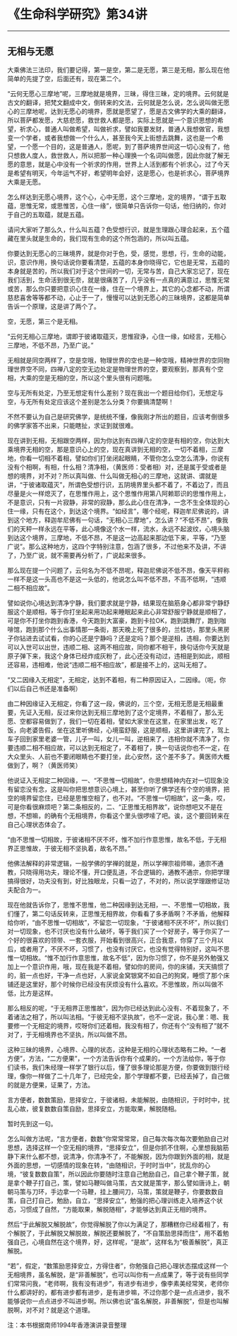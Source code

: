 # 《生命科学研究》第34讲

------

## 无相与无愿

大乘佛法三法印，我们要记得，第一是空，第二是无愿，第三是无相，那么现在他简单的先提了空，后面还有，现在第二个。

“云何无愿心三摩地”呢，三摩地就是境界，三昧，得住三昧，定的境界。云何就是古文的翻译，把梵文翻成中文，倒转来的文法，云何就是怎么说，怎么说叫做无愿心的三摩地呢，达到无愿心的境界，愿就是愿望了，愿是古文佛学的大乘的翻译，所以菩萨都发愿，大慈悲愿，救世救人都是愿，实际上愿就是一个意识思想的希望，祈求心，普通人叫做希望，叫做祈求，譬如我要发财，普通人我想做官，我想变一个学者，或者我想做一个什么人，甚至我今天上街想去跳舞，这也是一个希望，一个愿一个目的，这是普通人，愿呢，到了菩萨境界世间这一切心没有了，他只想救人度人，救世救人，所以把那一种心理换一个名词叫做愿，因此你就了解无愿的意思，就是心中没有一个祈求的作用，世界上人活到都有个祈求心，过了今天是希望有明天，今年运气不好，希望明年会好，这是愿心，也是祈求心，菩萨境界大乘是无愿。

怎么样达到无愿心境界，这个心，心中无愿，这个三摩地，定的境界，“谓于五取蕴，思惟无常，或思惟苦，心住一缘”，很简单只告诉你一句话，他归纳的，你对于自己的五取蕴，就是五蕴。

请问大家听了那么久，什么叫五蕴？色受想行识，就是生理跟心理合起来，五个蕴藏在里头就是生命的，我们现有生命的这个所包涵的，所以叫五蕴。

你要达到无愿心的三昧境界，就是你对于色，受，感觉，思想，行，生命的动能，识，意识作用，换句话说你要看清楚，五蕴的本身你晓得它，它也是无常，五蕴的本身就是苦的，所以我们对于这个世间的一切，无常与苦，自己大家忘记了，现在我们活到，生命活到很无奈，就是很痛苦了，几乎没有一点真的满意过，思惟无常或苦，那么你只要把意识心住在一缘，住在一个境界上，其它的心念都不动，所谓慈悲喜舍等等都不动，心止于一了，慢慢可以达到无愿心的三昧境界，这都是简单告诉一个原理，这是讲了两个了。

空，无愿，第三个是无相。

“云何无相心三摩地，谓即于彼诸取蕴灭，思惟寂诤，心住一缘，如经言，无相心三摩地，不低不昂，乃至广说。”

无相就是同空两样了，空是空哦，物理世界的空也是一种空哦，精神世界的空同物理世界空不同，四禅八定的空无边处定是物理世界的空，要观察到，那真有个空相，大乘的空是无相的空，所以这个里头很有问题哦。

空与无所有处定，乃至无想定有什么差别？现在我出一个题目给你们，无想定与空，与无所有处定应该这个差别是怎么分类？你要搞清楚啊！

不然不要认为自己是研究佛学，是统统不懂，像我刚才所出的题目，应该考倒很多的佛学家答不出来，只能瞎扯，求证到就很难。

现在讲到无相，无相跟空两样，因为你达到有四禅八定的空是有相的空，你达到大乘境界无相的空，那是意识心上的空，现在真讲到无相的空，一切不着相，三摩地，你看一切相不着相，譬如你们打坐闭起眼睛，不管你怎么空怎么清净，你说有没有个相啊，有相，什么相？清净相，（黄医师：受者相）对，还是属于受或者是想的境界，对不对？所以真叫做、什么叫做无相心的三摩地，这就讲、谓就是讲，“于彼诸取蕴灭”，所谓色受想行识，五阴境界里头都不着了，不着边了，而且尽量是火一样熄灭了，在思惟作用上，这个思惟作用第八阿赖耶识的思惟作用上，不是意识，只有一片寂静，非常的寂静，那么此心住在清净，一念不生全体现的心住一缘，只有在这个，到达这个境界。“如经言”，哪个经呢，释迦牟尼佛说的，讲到这个地方，释迦牟尼佛有一句话，“无相心三摩地”，怎么讲？“不低不昂”，像我们的天秤一样永远在平等，此心境像这个水一样，流水，永远不起波纹，心境头脑到达这个境界，三摩地，不低不昂，不是这一边高起来那边低下来，平等，“乃至广说”。那么这种地方，这四个字特别注意，包涵了很多，不过他来不及讲，不讲了，乃至广说，就不需要再分析了，广说起来很多。

那么现在提一个问题了，云何名为不低不昂呢，释迦尼佛说不低不昂，像天平秤称一样不是这一头高也不是这一头低的，他说怎么叫不低不昂，不高不低啊，“违顺二相不相应故”。

譬如说你心境达到清净宁静，我们要求就是宁静，结果现在脑筋身心都非常宁静舒服这个是顺相，等于你打坐起来用功起来睡眠起来此心非常舒服宁静就是顺相了，可是你不打坐你跑到香港，今天跑到大富豪，跑到卡拉OK，跑到跳舞厅，跑到咖啡馆，跑到那个什么出事情那一条街，那天晚上死了很多的，兰桂坊，那里头黑房子你钻进去试试看，你的心还是宁静吗？还是定吗？那个是逆相，违相，你要达到可以入世可以出世，违顺二相、这两不相应故，同你都不相干，换句话你今天就是原子弹下来，我这个身体已经炸成灰粉了，此心还没有动过，违相是到如此，顺相还容易，违相难，他说“违顺二相不相应故”，都是接不上的，这叫无相了。

“又二因缘入无相定”，无相定，达到不着相，有二种原因证入，二因缘。（呃，你们以后自己书还是准备啊）

由二种因缘证入无相定，你看了这一段，佛说的，三个空，无相无愿是无相最重要，先证入无相，反过来你达到无相三摩地到了这个定境界，不着相了，那么无愿、空都容易做到了，我们一切在着相，譬如大家坐在这里，在家里出发，吃了饭，向老婆告假，坐在这里听佛经，心境蛮舒服，这是顺相，这里讲课完了，驾上车子回到家里老婆一管，儿子一叫，女儿一叫，逆相来了，违相你就不清净了，你要违顺二相不相应故，可以达到无相定了，不着相了，换一句话说你也不一定，在大众里头、人前也不要闭眼睛也不要打坐，此心安然，这个差不多了。黄医师大概做到了，啊？（黄医师笑）

他说证入无相定二种因缘，一、“不思惟一切相故”，你思想精神内在对一切现象没有留恋没有念，这是叫你把思想意识心境上，甚至你听了佛学还有个空的境界，把空的境界留恋住，已经是思惟空相了，也不对。“不思惟一切相故”，这一条，哎，可是你看很麻烦吧？第二条相反的，二、“正思惟无相界故”，说你想吧又不是在想，不想嘛，的确有个无相境界，你看这个里头很啰嗦了吧。诶，这个要回转来在自己心理状态体会了。

“由不思惟一切相故，于彼诸相不厌不坏，惟不加行作意思惟，故名不低，于无相界正思惟故，于彼无相不坚执着，故名不昂。”

他佛法解释的非常逻辑，一般学佛的学禅的就是，所以学禅宗祖师嘛，通宗不通教，只晓得用功夫，理论不懂，开口便乱道，不合逻辑的，通教不通宗，你把学理搞得很好，功夫没有到，好比独眼龙，只看一边了，不对的，所以说学理跟修证功夫配合为一。

现在他就告诉你了，思惟不思惟，他二种因缘到达无相，一、不思惟一切相故，我们懂了，第二句话反转来，正思惟无相界故，你看看了多矛盾啊？不矛盾，他解释给你听，“由不思惟一切相故”，不留恋一切现象，“于彼诸相不厌不坏”，所以我们对一切现象，也不讨厌也没有什么破坏，等于我们买了一个好房子，等于你买了一个好的很喜欢的领带、一套衣服，开始看到很高兴，正合我意，你穿了三个月以后，或者用了，不厌不坏，习惯了，也没有讨厌它，也没有觉得特别好，这叫不思惟一切相故。“惟不加行作意思惟，故名不低”，因为你习惯了，你不是另外勉强又加上一个意识作用，哦，现在我是不着相，譬如你的房间，你的床铺，天天搞惯了的，脏一点也好，干净一点也好，人家说金窝银窝不如自己的狗窝，睡惯了那个床铺还是这里好，那个时候你已经没有厌烦没有什么喜欢。不思惟故，所以叫做不低，比方是这样。

那么相反的呢，“于无相界正思惟故”，因为你已经达到此心没有、不着现象了，不着诸法之相了，所以叫法相。“于彼无相不坚执故”，也不一定说，我心里：嗯、我要修一个无相定的境界，哎呀你们还着相，我没有相了，你还有个“没有相了”就不对了，于无相境界也不坚执，所以叫做不昂。

这种三昧的境界，心境界、心理的状态，这种是无相的心理状态略有二种。“一者方便”，方法，“二方便果”，一个方法告诉你有个成果的，一个方法给你，等于你们读书，我们朱经理一样学了银行以后，懂了很多理论那是方便，你要做到银行经理，像你一样做了二十几年了，已经完全，那个学理都不要，已经丢掉了，自己做的就是方便果，证果了，方法。

言方便者，数数策励，思择安立，于彼诸相，未能解脱，由随相识，于时时中，扰乱心故，彼复数数自策自励，思择安立，方能取果，解脱随相。

暂时先到这一句。

怎么叫做方法呢，“言方便者，数数”你常常常常，自己每次每次每次要勉励自己对思想，选择这样一个空无相的境界，“思择安立”，但是你抓不住啊，心里想我脑筋静下来什么都不想，说清净，你清净不了，不能解脱，因为你跟到外面的相，就是外面的思想，一切感情的现象在转，“由随相识，于时时当中”，扰乱你的心境，“彼复数数自策”，所以因此你要随时注意自己勉励自己，自己拿个鞭子策，就是拿个鞭子打自己，策，譬如马鞭叫做马策，古文就是策字，那么譬如唐诗上，朝朝马策与刀环，手边拿一个马鞭，挂上腰间刀，马策，策就是鞭子，你要数数自策，自己打自己，勉励，自立，“思择安立”，勉强的把心理训练走入培养这个状态，习惯成了自然，“方能取果，解脱随相”，才能够达到真正无相的境界。

然后“于此解脱又解脱故”，你觉得解脱了你以为满足了，那糟糕你已经着相了，有个解脱了，于此解脱又解脱故，解脱还要解脱了，“不自策励思择而住”，用不着勉强自己，心境自然在这个境界，好，这样呢，“是故”，这样名为“极善解脱”，真正解脱。

“若”，假定，“数策励思择安立，方得住者”，你勉强自己把心理状态摆成这样一个无相境界，虽名解脱，是“非善解脱”，也可以叫你有一点成果了，等于说有些同学们常常问我，“老师啊，我有没有进步”，有进步有进步，像李素美经常笑，老师你什么都讲好的，都有进步都有进步，是有进步嘛，不过你那个是一点点进步，我不能够说你一点点进步不叫进步啊。所以佛也说“虽名解脱，非善解脱”，但是也叫解脱啊，对不对？就是这个道理。

注：本书根据南师1994年香港演讲录音整理
